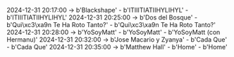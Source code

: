 2024-12-31 20:17:00 -> b'Blackshape' - b'ITIIITIATIIHYLIHYL' - b'ITIIITIATIIHYLIHYL'
2024-12-31 20:25:00 -> b'Dos del Bosque' - b'Qui\xc3\xa9n Te Ha Roto Tanto?' - b'Qui\xc3\xa9n Te Ha Roto Tanto?'
2024-12-31 20:28:00 -> b'YoSoyMatt' - b'YoSoyMatt' - b'YoSoyMatt (con Hermanu)'
2024-12-31 20:32:00 -> b'Jose Macario y Zyanya' - b'Cada Que' - b'Cada Que'
2024-12-31 20:35:00 -> b'Matthew Hall' - b'Home' - b'Home'
